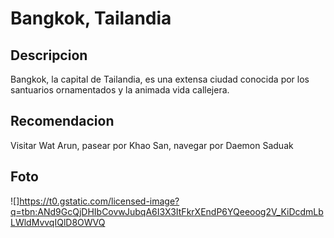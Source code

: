 # Bangkok, Tailandia

## Descripcion
Bangkok, la capital de Tailandia, es una extensa ciudad conocida por los santuarios ornamentados y la animada vida callejera.

## Recomendacion
Visitar Wat Arun, pasear por Khao San, navegar por Daemon Saduak

## Foto
![]https://t0.gstatic.com/licensed-image?q=tbn:ANd9GcQjDHIbCovwJubqA6I3X3ItFkrXEndP6YQeeoog2V_KiDcdmLbLWldMvvqIQlD8OWVQ